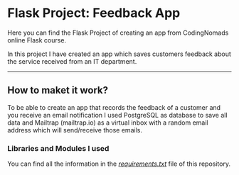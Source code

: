 # Flask Project: Feedback App

Here you can find the Flask Project of creating an app from CodingNomads online Flask course.

In this project I have created an app which saves customers feedback about the service received from an IT department.

---

## How to maket it work?

To be able to create an app that records the feedback of a customer and you receive an email notification I used PostgreSQL as database to save all data and Mailtrap (mailtrap.io) as a virtual inbox with a random email address which will send/receive those emails.



### Libraries and Modules I used

You can find all the information in the <i><a href="https://github.com/Josue7912/flaskwebdev-course/blob/main/requirements.txt">requirements.txt</a></i> file of this repository.
